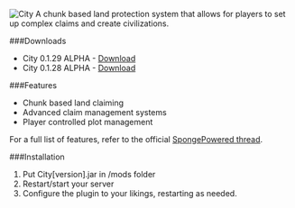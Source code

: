 ![City](https://dl.dropboxusercontent.com/u/74904588/cityphostoshop.png)
A chunk based land protection system that allows for players to set up complex claims and create civilizations.

###Downloads
- City 0.1.29 ALPHA - [Download](http://play.pixelsky-mc.com/downloads/city/City-0.1.29.jar)
- City 0.1.28 ALPHA - [Download](http://play.pixelsky-mc.com/downloads/city/City-0.1.28.jar)


###Features
- Chunk based land claiming
- Advanced claim management systems
- Player controlled plot management

For a full list of features, refer to the official [SpongePowered thread](https://forums.spongepowered.org/t/city-claim/).

###Installation
1. Put City[version].jar in /mods folder
2. Restart/start your server
3. Configure the plugin to your likings, restarting as needed.
